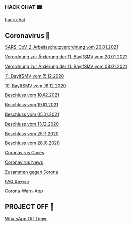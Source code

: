 ### HACK CHAT 📟

[hack.chat](https://hack.chat/?vaneulen-chat)

Coronavirus 🦠
------
[SARS-CoV-2-Arbeitsschutzverordnung vom 20.01.2021](https://www.bmas.de/SharedDocs/Downloads/DE/PDF-Gesetze/Regierungsentwuerfe/reg-sars-cov-2-arbeitsschutzverordnung.pdf?__blob=publicationFile&v=4)

[Verordnung zur Änderung der 11. BayIfSMV vom 20.01.2021](https://www.verkuendung-bayern.de/files/baymbl/2021/54/baymbl-2021-54.pdf)

[Verordnung zur Änderung der 11. BayIfSMV vom 08.01.2021](https://www.verkuendung-bayern.de/files/baymbl/2021/5/baymbl-2021-5.pdf)

[11. BayIfSMV vom 15.12.2020](https://www.verkuendung-bayern.de/files/baymbl/2020/737/baymbl-2020-737.pdf)

[10. BayIfSMV vom 08.12.2020](https://www.verkuendung-bayern.de/files/baymbl/2020/711/baymbl-2020-711.pdf)

[Beschluss vom 10.02.2021](https://www.bundesregierung.de/resource/blob/997532/1852514/1f93b439177cf7b237d7a335a85b37a9/2021-02-10-mpk-data.pdf?download=1)

[Beschluss vom 19.01.2021](https://www.bundesregierung.de/resource/blob/997532/1840868/1c68fcd2008b53cf12691162bf20626f/2021-01-19-mpk-data.pdf?download=1)

[Beschluss vom 05.01.2021](https://www.bundesregierung.de/resource/blob/997532/1834306/75346aa9bba1050fec8025b18a4bb1a3/2021-01-05-beschluss-mpk-data.pdf?download=1)

[Beschluss vom 13.12.2020](https://www.bundesregierung.de/resource/blob/997532/1827366/69441fb68435a7199b3d3a89bff2c0e6/2020-12-13-beschluss-mpk-data.pdf?download=1)

[Beschluss vom 25.11.2020](https://www.bundesregierung.de/resource/blob/997532/1820090/11c9749f77a71b9439759538864aa672/2020-11-25-mpk-beschluss-data.pdf?download=1)

[Beschluss vom 28.10.2020](https://www.bundesregierung.de/resource/blob/975226/1805024/5353edede6c0125ebe5b5166504dfd79/2020-10-28-mpk-beschluss-corona-data.pdf?download=1)

[Coronavirus Cases](https://www.worldometers.info/coronavirus/#countries)

[Coronavirus News](https://news.google.com/topics/CAAqBwgKMMPxlwsw5JqvAw?oc=3&ceid=DE:de)

[Zusammen gegen Corona](https://www.zusammengegencorona.de/)

[FAQ Bayern](https://www.corona-katastrophenschutz.bayern.de/faq/) 

[Corona-Warn-App](https://www.coronawarn.app/de/)

PR0JECT 0FF 🌋
------
[WhatsApp Off Timer](https://simple-countdown.herokuapp.com/?to=2021-01-01T00:00:00+01:00&title=WhatsApp%20Off&finishedText=WhatsAPP%20is%20Off&theme=autumn&themeFinished=autumn&locale=de_DE)
